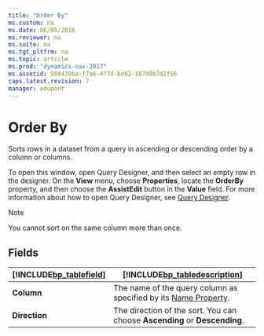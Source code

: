 ```yaml
---
title: "Order By"
ms.custom: na
ms.date: 06/05/2016
ms.reviewer: na
ms.suite: na
ms.tgt_pltfrm: na
ms.topic: article
ms.prod: "dynamics-nav-2017"
ms.assetid: 508439ba-f7a6-477d-bd82-187d9b7d2f56
caps.latest.revision: 7
manager: edupont
---
```

# Order By
Sorts rows in a dataset from a query in ascending or descending order by a column or columns.  

 To open this window, open Query Designer, and then select an empty row in the designer. On the **View** menu, choose **Properties**, locate the **OrderBy** property, and then choose the **AssistEdit** button in the **Value** field. For more information about how to open Query Designer, see [Query Designer](-$-S_22401-Query-Designer-$-.md).  

> [!NOTE]  
>  You cannot sort on the same column more than once.  

## Fields  

|[!INCLUDE[bp_tablefield](../includes/bp_tablefield_md.md)]|[!INCLUDE[bp_tabledescription](../includes/bp_tabledescription_md.md)]|  
|---------------------------------|---------------------------------------|  
|**Column**|The name of the query column as specified by its [Name Property](../Name-Property.md).|  
|**Direction**|The direction of the sort. You can choose **Ascending** or **Descending**.|
